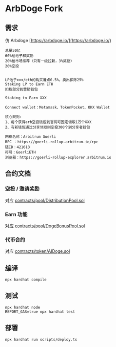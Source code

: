 # ArbDoge Fork

## 需求

仿 Arbdoge [https://arbdoge.io/](https://arbdoge.io/)

```
总量50亿
60%给池子和奖励
20%给市场推荐（只有一级拉新，3%奖励）
20%空投


LP池子xxx/eth的购买滑点0.5%，卖出扣除25%
Staking LP to Earn ETH
扣税部分到营销钱包

Staking to Earn XXX

Connect wallet：Metamask、TokenPocket、OKX Wallet

核心规则:
1、每个获得arb空投钱包到官网可固定领取1万个XXX
2、有新钱包通过分享领取则空投300个到分享者钱包

网络名称：Arbitrum Goerli
RPC ：https://goerli-rollup.arbitrum.io/rpc
链ID：421613
符号：GoerliETH
浏览器：https://goerli-rollup-explorer.arbitrum.io
```

## 合约文档

### 空投 / 邀请奖励
对应 [contracts/pool/DistributionPool.sol](contracts/pool/DistributionPool.sol)



### Earn 功能
对应 [contracts/pool/DogeBonusPool.sol](contracts/pool/DogeBonusPool.sol)


### 代币合约
对应 [contracts/token/AIDoge.sol](contracts/token/AIDoge.sol)


## 编译

```
npx hardhat compile
```

## 测试

```
npx hardhat node
REPORT_GAS=true npx hardhat test
```

## 部署

```
npx hardhat run scripts/deploy.ts

```
